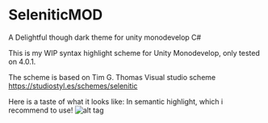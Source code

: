 SeleniticMOD
============

A Delightful though dark theme for unity monodevelop C#

This is my WIP syntax highlight scheme for Unity Monodevelop, only tested on 4.0.1.

The scheme is based on Tim G. Thomas Visual studio scheme https://studiostyl.es/schemes/selenitic

Here is a taste of what it looks like: 
In semantic highlight, which i recommend to use!
![alt tag](http://cloudho.st/i/xFu4McfE.png)
